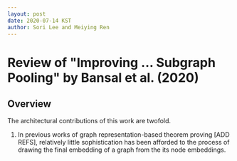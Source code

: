 ```yaml
---
layout: post
date: 2020-07-14 KST
author: Sori Lee and Meiying Ren
---
```


# Review of "Improving ... Subgraph Pooling" by Bansal et al. (2020)

## Overview

The architectural contributions of this work are twofold.

1. In previous works of graph representation-based theorem proving [ADD REFS], relatively little sophistication has been afforded to the process of drawing the final embedding of a graph from the its node embeddings. 

